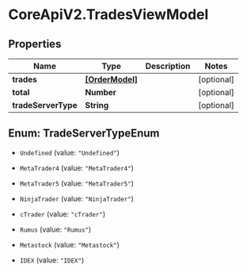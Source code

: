 # CoreApiV2.TradesViewModel

## Properties
Name | Type | Description | Notes
------------ | ------------- | ------------- | -------------
**trades** | [**[OrderModel]**](OrderModel.md) |  | [optional] 
**total** | **Number** |  | [optional] 
**tradeServerType** | **String** |  | [optional] 


<a name="TradeServerTypeEnum"></a>
## Enum: TradeServerTypeEnum


* `Undefined` (value: `"Undefined"`)

* `MetaTrader4` (value: `"MetaTrader4"`)

* `MetaTrader5` (value: `"MetaTrader5"`)

* `NinjaTrader` (value: `"NinjaTrader"`)

* `cTrader` (value: `"cTrader"`)

* `Rumus` (value: `"Rumus"`)

* `Metastock` (value: `"Metastock"`)

* `IDEX` (value: `"IDEX"`)





